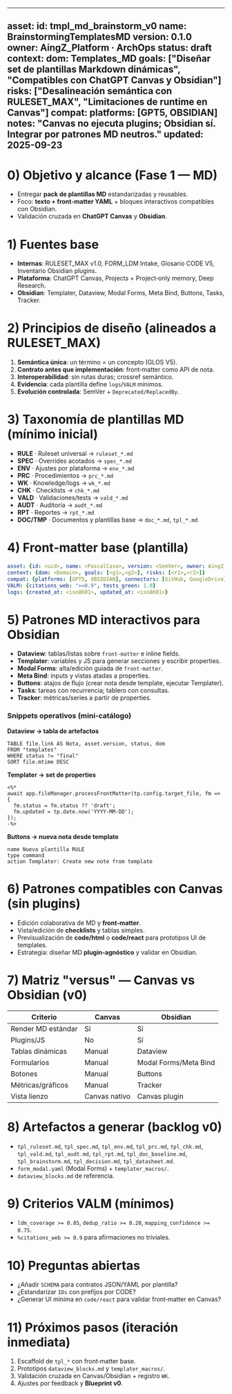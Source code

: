 ---

## asset: id: tmpl\_md\_brainstorm\_v0 name: BrainstormingTemplatesMD version: 0.1.0 owner: AingZ\_Platform · ArchOps status: draft context: dom: Templates\_MD goals: ["Diseñar set de plantillas Markdown dinámicas", "Compatibles con ChatGPT Canvas y Obsidian"] risks: ["Desalineación semántica con RULESET\_MAX", "Limitaciones de runtime en Canvas"] compat: platforms: [GPT5, OBSIDIAN] notes: "Canvas no ejecuta plugins; Obsidian sí. Integrar por patrones MD neutros." updated: 2025-09-23

# 0) Objetivo y alcance (Fase 1 — MD)

- Entregar **pack de plantillas MD** estandarizadas y reusables.
- Foco: **texto + front‑matter YAML** + bloques interactivos compatibles con Obsidian.
- Validación cruzada en **ChatGPT Canvas** y **Obsidian**.

# 1) Fuentes base

- **Internas**: RULESET\_MAX v1.0, FORM\_LDM Intake, Glosario CODE V5, Inventario Obsidian plugins.
- **Plataforma**: ChatGPT Canvas, Projects + Project‑only memory, Deep Research.
- **Obsidian**: Templater, Dataview, Modal Forms, Meta Bind, Buttons, Tasks, Tracker.

# 2) Principios de diseño (alineados a RULESET\_MAX)

1. **Semántica única**: un término = un concepto (GLOS V5).
2. **Contrato antes que implementación**: front‑matter como API de nota.
3. **Interoperabilidad**: sin rutas duras; crossref semántico.
4. **Evidencia**: cada plantilla define `logs`/`VALM` mínimos.
5. **Evolución controlada**: SemVer + `Deprecated/ReplacedBy`.

# 3) Taxonomía de plantillas MD (mínimo inicial)

- **RULE** · Ruleset universal → `ruleset_*.md`
- **SPEC** · Overrides acotados → `spec_*.md`
- **ENV** · Ajustes por plataforma → `env_*.md`
- **PRC** · Procedimientos → `prc_*.md`
- **WK** · Knowledge/logs → `wk_*.md`
- **CHK** · Checklists → `chk_*.md`
- **VALD** · Validaciones/tests → `vald_*.md`
- **AUDT** · Auditoría → `audt_*.md`
- **RPT** · Reportes → `rpt_*.md`
- **DOC/TMP** · Documentos y plantillas base → `doc_*.md`, `tpl_*.md`

# 4) Front‑matter base (plantilla)

```yaml
asset: {id: <uid>, name: <PascalCase>, version: <SemVer>, owner: AingZ_Platform, status: draft|working|final}
context: {dom: <Domain>, goals: [<g1>,<g2>], risks: [<r1>,<r2>]}
compat: {platforms: [GPT5, OBSIDIAN], connectors: [GitHub, GoogleDrive], notes: "Sin rutas duras"}
VALM: {citations_web: ">=0.9", tests_green: 1.0}
logs: {created_at: <iso8601>, updated_at: <iso8601>}
```

# 5) Patrones MD interactivos para **Obsidian**

- **Dataview**: tablas/listas sobre `front‑matter` e inline fields.
- **Templater**: variables y JS para generar secciones y escribir properties.
- **Modal Forms**: alta/edición guiada de `front‑matter`.
- **Meta Bind**: inputs y vistas atadas a properties.
- **Buttons**: atajos de flujo (crear nota desde template, ejecutar Templater).
- **Tasks**: tareas con recurrencia; tablero con consultas.
- **Tracker**: métricas/series a partir de properties.

### Snippets operativos (mini‑catálogo)

**Dataview → tabla de artefactos**

```dataview
TABLE file.link AS Nota, asset.version, status, dom
FROM "templates"
WHERE status != "final"
SORT file.mtime DESC
```

**Templater → set de properties**

```tpl
<%*
await app.fileManager.processFrontMatter(tp.config.target_file, fm => {
  fm.status = fm.status ?? 'draft';
  fm.updated = tp.date.now('YYYY-MM-DD');
});
-%>
```

**Buttons → nueva nota desde template**

```button
name Nueva plantilla RULE
type command
action Templater: Create new note from template
```

# 6) Patrones **compatibles con Canvas** (sin plugins)

- Edición colaborativa de MD y **front‑matter**.
- Vista/edición de **checklists** y tablas simples.
- Previsualización de **code/html** o **code/react** para prototipos UI de templates.
- Estrategia: diseñar MD **plugin‑agnóstico** y validar en Obsidian.

# 7) Matriz "versus" — Canvas vs Obsidian (v0)

| Criterio           | Canvas        | Obsidian              |
| ------------------ | ------------- | --------------------- |
| Render MD estándar | Sí            | Sí                    |
| Plugins/JS         | No            | Sí                    |
| Tablas dinámicas   | Manual        | Dataview              |
| Formularios        | Manual        | Modal Forms/Meta Bind |
| Botones            | Manual        | Buttons               |
| Métricas/gráficos  | Manual        | Tracker               |
| Vista lienzo       | Canvas nativo | Canvas plugin         |

# 8) Artefactos a generar (backlog v0)

- `tpl_ruleset.md`, `tpl_spec.md`, `tpl_env.md`, `tpl_prc.md`, `tpl_chk.md`, `tpl_vald.md`, `tpl_audt.md`, `tpl_rpt.md`, `tpl_doc_baseline.md`, `tpl_brainstorm.md`, `tpl_decision.md`, `tpl_datasheet.md`.
- `form_modal.yaml` (Modal Forms) + `templater_macros/`.
- `dataview_blocks.md` de referencia.

# 9) Criterios VALM (mínimos)

- `ldm_coverage >= 0.85`, `dedup_ratio >= 0.20`, `mapping_confidence >= 0.75`.
- `%citations_web >= 0.9` para afirmaciones no triviales.

# 10) Preguntas abiertas

- ¿Añadir `SCHEMA` para contratos JSON/YAML por plantilla?
- ¿Estandarizar `IDs` con prefijos por CODE?
- ¿Generar UI mínima en `code/react` para validar front‑matter en Canvas?

# 11) Próximos pasos (iteración inmediata)

1. Escaffold de `tpl_*` con front‑matter base.
2. Prototipos `dataview_blocks.md` y `templater_macros/`.
3. Validación cruzada en Canvas/Obsidian + registro `WK`.
4. Ajustes por feedback y **Blueprint v0**.

